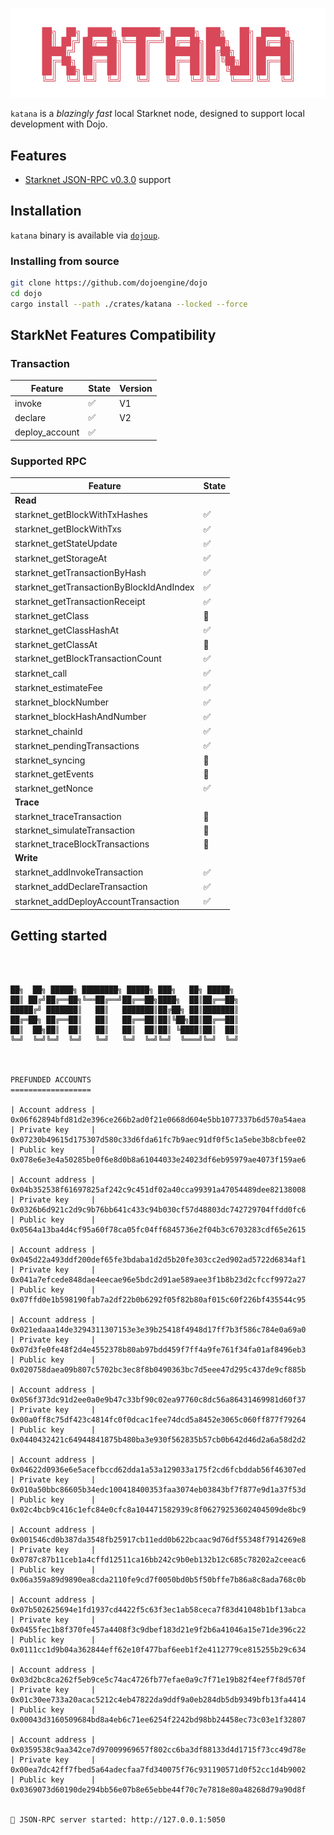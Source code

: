 ![katana](../../.github/katana-mark.svg)

`katana` is a _blazingly fast_ local Starknet node, designed to support local development with Dojo.

## Features

-   [Starknet JSON-RPC v0.3.0](https://github.com/starkware-libs/starknet-specs/tree/v0.3.0) support

## Installation

`katana` binary is available via [`dojoup`](../../README.md#installation).

### Installing from source

```sh
git clone https://github.com/dojoengine/dojo
cd dojo
cargo install --path ./crates/katana --locked --force
```

## StarkNet Features Compatibility

### Transaction

| Feature        | State              | Version |
| -------------- | ------------------ | ------- |
| invoke         | :white_check_mark: | V1      |
| declare        | :white_check_mark: | V2      |
| deploy_account | :white_check_mark: |         |

### Supported RPC

| Feature                                  | State              |
| ---------------------------------------- | ------------------ |
| **Read**                                 |
| starknet_getBlockWithTxHashes            | :white_check_mark: |
| starknet_getBlockWithTxs                 | :white_check_mark: |
| starknet_getStateUpdate                  | :white_check_mark: |
| starknet_getStorageAt                    | :white_check_mark: |
| starknet_getTransactionByHash            | :white_check_mark: |
| starknet_getTransactionByBlockIdAndIndex | :white_check_mark: |
| starknet_getTransactionReceipt           | :white_check_mark: |
| starknet_getClass                        | :construction:     |
| starknet_getClassHashAt                  | :white_check_mark: |
| starknet_getClassAt                      | :construction:     |
| starknet_getBlockTransactionCount        | :white_check_mark: |
| starknet_call                            | :white_check_mark: |
| starknet_estimateFee                     | :white_check_mark: |
| starknet_blockNumber                     | :white_check_mark: |
| starknet_blockHashAndNumber              | :white_check_mark: |
| starknet_chainId                         | :white_check_mark: |
| starknet_pendingTransactions             | :white_check_mark: |
| starknet_syncing                         | :construction:     |
| starknet_getEvents                       | :construction:     |
| starknet_getNonce                        | :white_check_mark: |
| **Trace**                                |
| starknet_traceTransaction                | :construction:     |
| starknet_simulateTransaction             | :construction:     |
| starknet_traceBlockTransactions          | :construction:     |
| **Write**                                |
| starknet_addInvokeTransaction            | :white_check_mark: |
| starknet_addDeclareTransaction           | :white_check_mark: |
| starknet_addDeployAccountTransaction     | :white_check_mark: |

## Getting started

```console



██╗  ██╗ █████╗ ████████╗ █████╗ ███╗   ██╗ █████╗
██║ ██╔╝██╔══██╗╚══██╔══╝██╔══██╗████╗  ██║██╔══██╗
█████╔╝ ███████║   ██║   ███████║██╔██╗ ██║███████║
██╔═██╗ ██╔══██║   ██║   ██╔══██║██║╚██╗██║██╔══██║
██║  ██╗██║  ██║   ██║   ██║  ██║██║ ╚████║██║  ██║
╚═╝  ╚═╝╚═╝  ╚═╝   ╚═╝   ╚═╝  ╚═╝╚═╝  ╚═══╝╚═╝  ╚═╝



PREFUNDED ACCOUNTS
==================

| Account address |  0x06f62894bfd81d2e396ce266b2ad0f21e0668d604e5bb1077337b6d570a54aea
| Private key     |  0x07230b49615d175307d580c33d6fda61fc7b9aec91df0f5c1a5ebe3b8cbfee02
| Public key      |  0x078e6e3e4a50285be0f6e8d0b8a61044033e24023df6eb95979ae4073f159ae6

| Account address |  0x04b352538f61697825af242c9c451df02a40cca99391a47054489dee82138008
| Private key     |  0x0326b6d921c2d9c9b76bb641c433c94b030cf57d48803dc742729704ffdd0fc6
| Public key      |  0x0564a13ba4d4cf95a60f78ca05fc04ff6845736e2f04b3c6703283cdf65e2615

| Account address |  0x045d22a493ddf200def65fe3bdaba1d2d5b20fe303cc2ed902ad5722d6834af1
| Private key     |  0x041a7efcede848dae4eecae96e5bdc2d91ae589aee3f1b8b23d2cfccf9972a27
| Public key      |  0x07ffd0e1b598190fab7a2df22b0b6292f05f82b80af015c60f226bf435544c95

| Account address |  0x021edaaa14de3294311307153e3e39b25418f4948d17ff7b3f586c784e0a69a0
| Private key     |  0x07d3fe0fe48f2d4e4552378b80ab97bdd459f7ff4a9fe761f34fa01af8496eb3
| Public key      |  0x020758daea09b807c5702bc3ec8f8b0490363bc7d5eee47d295c437de9cf885b

| Account address |  0x056f373dc91d2ee0a0e9b47c33bf90c02ea97760c8dc56a86431469981d60f37
| Private key     |  0x00a0ff8c75df423c4814fc0f0dcac1fee74dcd5a8452e3065c060ff877f79264
| Public key      |  0x0440432421c64944841875b480ba3e930f562835b57cb0b642d46d2a6a58d2d2

| Account address |  0x04622d0936e6e5acefbccd62dda1a53a129033a175f2cd6fcbddab56f46307ed
| Private key     |  0x010a50bbc86605b34edc100418400353faa3074eb03843bf7f877e9d1a37f53d
| Public key      |  0x02c4bcb9c416c1efc84e0cfc8a104471582939c8f06279253602404509de8bc9

| Account address |  0x001546cd0b387da3548fb25917cb11edd0b622bcaac9d76df55348f7914269e8
| Private key     |  0x0787c87b11ceb1a4cffd12511ca16bb242c9b0eb132b12c685c78202a2ceeac6
| Public key      |  0x06a359a89d9890ea8cda2110fe9cd7f0050bd0b5f50bffe7b86a8c8ada768c0b

| Account address |  0x07b502625694e1fd1937cd4422f5c63f3ec1ab58ceca7f83d41048b1bf13abca
| Private key     |  0x0455fec1b8f370fe457a4408f3c9dbef183d21e9f2b6a41046a15e71de396c22
| Public key      |  0x0111cc1d9b04a362844eff62e10f477baf6eeb1f2e4112779ce815255b29c634

| Account address |  0x03d2bc8ca262f5eb9ce5c74ac4726fb77efae0a9c7f71e19b82f4eef7f8d570f
| Private key     |  0x01c30ee733a20acac5212c4eb47822da9ddf9a0eb284db5db9349bfb13fa4414
| Public key      |  0x00043d3160509684bd8a4eb6c71ee6254f2242bd98bb24458ec73c03e1f32807

| Account address |  0x0359538c9aa342ce7d97009969657f802cc6ba3df88133d4d1715f73cc49d78e
| Private key     |  0x00ea7dc42ff7fbed5a64adecfaa7fd340075f76c931190571d0f52cc1d4b9002
| Public key      |  0x0369073d60190de294bb56e07b8e65ebbe44f70c7e7818e80a48268d79a90d8f


🚀 JSON-RPC server started: http://127.0.0.1:5050


```
